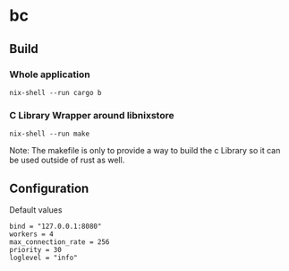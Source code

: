 # bc

## Build

### Whole application

```
nix-shell --run cargo b
```

### C Library Wrapper around libnixstore

```
nix-shell --run make
```

Note: The makefile is only to provide a way to build the c Library so it can be
used outside of rust as well.

## Configuration

Default values

```
bind = "127.0.0.1:8080"
workers = 4
max_connection_rate = 256
priority = 30
loglevel = "info"
```
